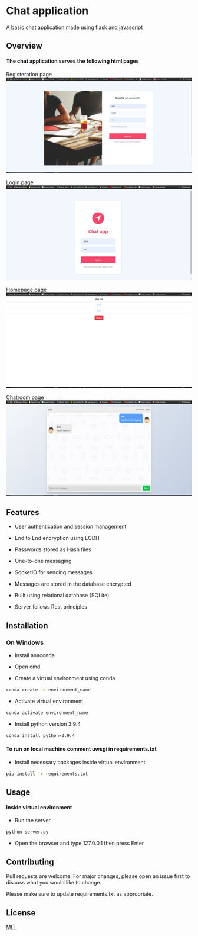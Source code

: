# Chat application

A basic chat application made using flask and javascript

## Overview

#### The chat application serves the following html pages

Registeration page
![Features](https://github.com/sukumar1612/chat-application/blob/master/registeration.PNG)

Login page
![Features](https://github.com/sukumar1612/chat-application/blob/master/login.PNG)

Homepage page
![Features](https://github.com/sukumar1612/chat-application/blob/master/homepage.PNG)

Chatroom page
![Features](https://github.com/sukumar1612/chat-application/blob/master/chatroom.PNG)

## Features
- User authentication and session management 

- End to End encryption using ECDH

- Passwords stored as Hash files

- One-to-one messaging

- SocketIO for sending messages 

- Messages are stored in the database encrypted

- Built using relational database (SQLite)

- Server follows Rest principles

## Installation
### On Windows
- Install anaconda

- Open cmd

- Create a virtual environment using conda
```bash
conda create -n environment_name
```

- Activate virtual environment
```bash
conda activate environment_name
```

- Install python version 3.9.4
```bash
conda install python=3.9.4
```

#### To run on local machine comment uwsgi in requirements.txt

- Install necessary packages inside virtual environment
```bash
pip install -r requirements.txt
```


## Usage
#### Inside virtual environment

- Run the server
```bash
python server.py
```

- Open the browser and type 127.0.0.1 then press Enter

## Contributing
Pull requests are welcome. For major changes, please open an issue first to discuss what you would like to change.

Please make sure to update requirements.txt as appropriate.

## License
[MIT](https://choosealicense.com/licenses/mit/)
